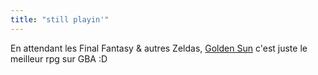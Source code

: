 ```yaml
---
title: "still playin'"
---
```


En attendant les Final Fantasy & autres Zeldas, [Golden
Sun](http://www.gameboy.com/goldensun/) c'est juste le meilleur rpg sur GBA :D

